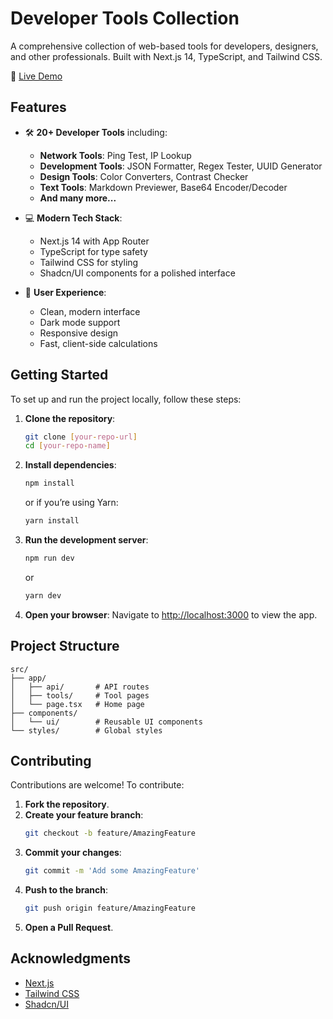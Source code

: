# Developer Tools Collection

A comprehensive collection of web-based tools for developers, designers, and other professionals. Built with Next.js 14, TypeScript, and Tailwind CSS.

🔗 [Live Demo](https://dev-tools-nextjs.web.app)

## Features

- 🛠️ **20+ Developer Tools** including:

  - **Network Tools**: Ping Test, IP Lookup
  - **Development Tools**: JSON Formatter, Regex Tester, UUID Generator
  - **Design Tools**: Color Converters, Contrast Checker
  - **Text Tools**: Markdown Previewer, Base64 Encoder/Decoder
  - **And many more...**

- 💻 **Modern Tech Stack**:

  - Next.js 14 with App Router
  - TypeScript for type safety
  - Tailwind CSS for styling
  - Shadcn/UI components for a polished interface

- 🎨 **User Experience**:
  - Clean, modern interface
  - Dark mode support
  - Responsive design
  - Fast, client-side calculations

## Getting Started

To set up and run the project locally, follow these steps:

1. **Clone the repository**:

   ```bash
   git clone [your-repo-url]
   cd [your-repo-name]
   ```

2. **Install dependencies**:

   ```bash
   npm install
   ```

   or if you’re using Yarn:

   ```bash
   yarn install
   ```

3. **Run the development server**:

   ```bash
   npm run dev
   ```

   or

   ```bash
   yarn dev
   ```

4. **Open your browser**:
   Navigate to [http://localhost:3000](http://localhost:3000) to view the app.

## Project Structure

```
src/
├── app/
│   ├── api/       # API routes
│   ├── tools/     # Tool pages
│   └── page.tsx   # Home page
├── components/
│   └── ui/        # Reusable UI components
└── styles/        # Global styles
```

## Contributing

Contributions are welcome! To contribute:

1. **Fork the repository**.
2. **Create your feature branch**:
   ```bash
   git checkout -b feature/AmazingFeature
   ```
3. **Commit your changes**:
   ```bash
   git commit -m 'Add some AmazingFeature'
   ```
4. **Push to the branch**:
   ```bash
   git push origin feature/AmazingFeature
   ```
5. **Open a Pull Request**.

## Acknowledgments

- [Next.js](https://nextjs.org/)
- [Tailwind CSS](https://tailwindcss.com/)
- [Shadcn/UI](https://ui.shadcn.com/)
